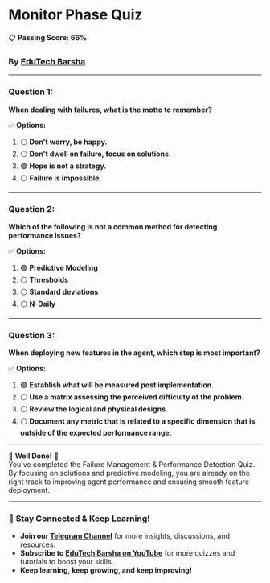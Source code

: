 # **Monitor Phase Quiz**
📋 **Passing Score: 66%**
### By [EduTech Barsha](https://www.youtube.com/@edutechbarsha) 
---

### **Question 1:**  
**When dealing with failures, what is the motto to remember?**  

✅ **Options:**  
1. ⚪ **Don't worry, be happy.**  
2. ⚪ **Don't dwell on failure, focus on solutions.**  
3. 🟢 **Hope is not a strategy.**  
4. ⚪ **Failure is impossible.**  

---

### **Question 2:**  
**Which of the following is not a common method for detecting performance issues?**  

✅ **Options:**  
1. 🟢 **Predictive Modeling**  
2. ⚪ **Thresholds**  
3. ⚪ **Standard deviations**  
4. ⚪ **N-Daily**  

---

### **Question 3:**  
**When deploying new features in the agent, which step is most important?**  

✅ **Options:**  
1. 🟢 **Establish what will be measured post implementation.**  
2. ⚪ **Use a matrix assessing the perceived difficulty of the problem.**  
3. ⚪ **Review the logical and physical designs.**  
4. ⚪ **Document any metric that is related to a specific dimension that is outside of the expected performance range.**  

---

🎉 **Well Done!** 🎉  
You’ve completed the Failure Management & Performance Detection Quiz. By focusing on solutions and predictive modeling, you are already on the right track to improving agent performance and ensuring smooth feature deployment.

---

### 🚀 **Stay Connected & Keep Learning!**  
- **Join our [Telegram Channel](https://t.me/edutechbarsha)** for more insights, discussions, and resources.  
- **Subscribe to [EduTech Barsha on YouTube](https://www.youtube.com/@edutechbarsha)** for more quizzes and tutorials to boost your skills.  
- **Keep learning, keep growing, and keep improving!**
